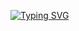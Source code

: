 [![Typing SVG](https://readme-typing-svg.herokuapp.com?font=Fira+Code&pause=100&speed=40&repeatDelay=1&color=4CF78CE6&width=435&lines=%3E+I+am+a+Backend+Developer;>%2B+I+am+a+Fullstack+Developer;>%2B+I+am+a+Mobile+App+Developer)](https://git.io/typing-svg)

